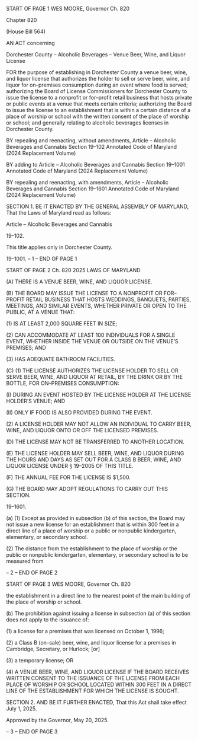 START OF PAGE 1
WES MOORE, Governor Ch. 820

Chapter 820

(House Bill 564)

AN ACT concerning

Dorchester County – Alcoholic Beverages – Venue Beer, Wine, and Liquor
License

FOR the purpose of establishing in Dorchester County a venue beer, wine, and liquor
license that authorizes the holder to sell or serve beer, wine, and liquor for
on–premises consumption during an event where food is served; authorizing the
Board of License Commissioners for Dorchester County to issue the license to a
nonprofit or for–profit retail business that hosts private or public events at a venue
that meets certain criteria; authorizing the Board to issue the license to an
establishment that is within a certain distance of a place of worship or school with
the written consent of the place of worship or school; and generally relating to
alcoholic beverages licenses in Dorchester County.

BY repealing and reenacting, without amendments,
Article – Alcoholic Beverages and Cannabis
Section 19–102
Annotated Code of Maryland
(2024 Replacement Volume)

BY adding to
Article – Alcoholic Beverages and Cannabis
Section 19–1001
Annotated Code of Maryland
(2024 Replacement Volume)

BY repealing and reenacting, with amendments,
Article – Alcoholic Beverages and Cannabis
Section 19–1601
Annotated Code of Maryland
(2024 Replacement Volume)

SECTION 1. BE IT ENACTED BY THE GENERAL ASSEMBLY OF MARYLAND,
That the Laws of Maryland read as follows:

Article – Alcoholic Beverages and Cannabis

19–102.

This title applies only in Dorchester County.

19–1001.
– 1 –
END OF PAGE 1

START OF PAGE 2
Ch. 820 2025 LAWS OF MARYLAND

(A) THERE IS A VENUE BEER, WINE, AND LIQUOR LICENSE.

(B) THE BOARD MAY ISSUE THE LICENSE TO A NONPROFIT OR FOR–PROFIT
RETAIL BUSINESS THAT HOSTS WEDDINGS, BANQUETS, PARTIES, MEETINGS, AND
SIMILAR EVENTS, WHETHER PRIVATE OR OPEN TO THE PUBLIC, AT A VENUE THAT:

(1) IS AT LEAST 2,000 SQUARE FEET IN SIZE;

(2) CAN ACCOMMODATE AT LEAST 100 INDIVIDUALS FOR A SINGLE
EVENT, WHETHER INSIDE THE VENUE OR OUTSIDE ON THE VENUE’S PREMISES; AND

(3) HAS ADEQUATE BATHROOM FACILITIES.

(C) (1) THE LICENSE AUTHORIZES THE LICENSE HOLDER TO SELL OR
SERVE BEER, WINE, AND LIQUOR AT RETAIL, BY THE DRINK OR BY THE BOTTLE, FOR
ON–PREMISES CONSUMPTION:

(I) DURING AN EVENT HOSTED BY THE LICENSE HOLDER AT
THE LICENSE HOLDER’S VENUE; AND

(II) ONLY IF FOOD IS ALSO PROVIDED DURING THE EVENT.

(2) A LICENSE HOLDER MAY NOT ALLOW AN INDIVIDUAL TO CARRY
BEER, WINE, AND LIQUOR ONTO OR OFF THE LICENSED PREMISES.

(D) THE LICENSE MAY NOT BE TRANSFERRED TO ANOTHER LOCATION.

(E) THE LICENSE HOLDER MAY SELL BEER, WINE, AND LIQUOR DURING THE
HOURS AND DAYS AS SET OUT FOR A CLASS B BEER, WINE, AND LIQUOR LICENSE
UNDER § 19–2005 OF THIS TITLE.

(F) THE ANNUAL FEE FOR THE LICENSE IS $1,500.

(G) THE BOARD MAY ADOPT REGULATIONS TO CARRY OUT THIS SECTION.

19–1601.

(a) (1) Except as provided in subsection (b) of this section, the Board may not
issue a new license for an establishment that is within 300 feet in a direct line of a place of
worship or a public or nonpublic kindergarten, elementary, or secondary school.

(2) The distance from the establishment to the place of worship or the
public or nonpublic kindergarten, elementary, or secondary school is to be measured from

– 2 –
END OF PAGE 2

START OF PAGE 3
WES MOORE, Governor Ch. 820

the establishment in a direct line to the nearest point of the main building of the place of
worship or school.

(b) The prohibition against issuing a license in subsection (a) of this section does
not apply to the issuance of:

(1) a license for a premises that was licensed on October 1, 1996;

(2) a Class B (on–sale) beer, wine, and liquor license for a premises in
Cambridge, Secretary, or Hurlock; [or]

(3) a temporary license; OR

(4) A VENUE BEER, WINE, AND LIQUOR LICENSE IF THE BOARD
RECEIVES WRITTEN CONSENT TO THE ISSUANCE OF THE LICENSE FROM EACH PLACE
OF WORSHIP OR SCHOOL LOCATED WITHIN 300 FEET IN A DIRECT LINE OF THE
ESTABLISHMENT FOR WHICH THE LICENSE IS SOUGHT.

SECTION 2. AND BE IT FURTHER ENACTED, That this Act shall take effect July
1, 2025.

Approved by the Governor, May 20, 2025.

– 3 –
END OF PAGE 3